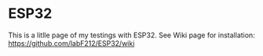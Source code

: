 # ESP32

This is a litlle page of my testings with ESP32.
See Wiki page for installation: https://github.com/labF212/ESP32/wiki
